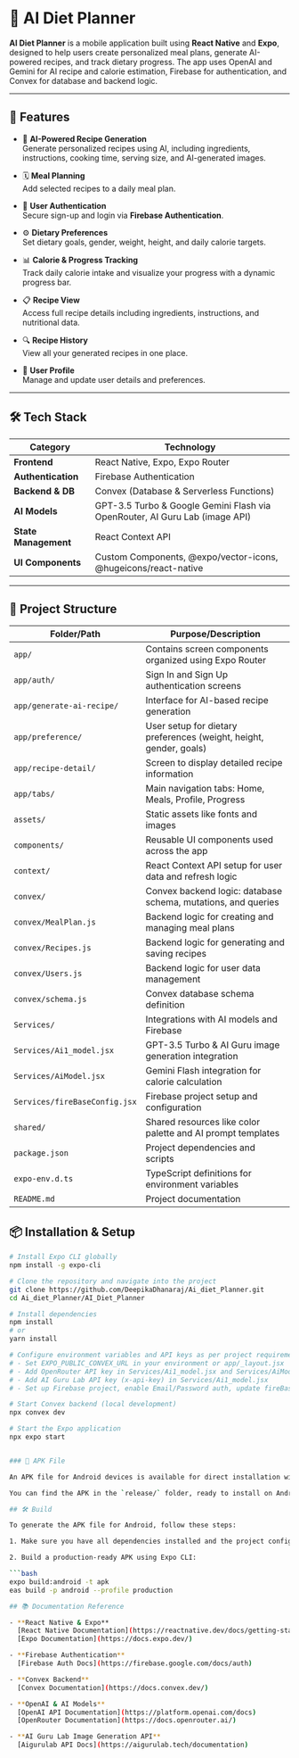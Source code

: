 # 🥗 AI Diet Planner

**AI Diet Planner** is a mobile application built using **React Native** and **Expo**, designed to help users create personalized meal plans, generate AI-powered recipes, and track dietary progress. The app uses OpenAI and Gemini for AI recipe and calorie estimation, Firebase for authentication, and Convex for database and backend logic.

---

## 🚀 Features

- 🤖 **AI-Powered Recipe Generation**  
  Generate personalized recipes using AI, including ingredients, instructions, cooking time, serving size, and AI-generated images.

- 🗓️ **Meal Planning**  
  Add selected recipes to a daily meal plan.

- 🔐 **User Authentication**  
  Secure sign-up and login via **Firebase Authentication**.

- ⚙️ **Dietary Preferences**  
  Set dietary goals, gender, weight, height, and daily calorie targets.

- 📊 **Calorie & Progress Tracking**  
  Track daily calorie intake and visualize your progress with a dynamic progress bar.

- 📋 **Recipe View**  
  Access full recipe details including ingredients, instructions, and nutritional data.

- 🔍 **Recipe History**  
  View all your generated recipes in one place.

- 👤 **User Profile**  
  Manage and update user details and preferences.

---

## 🛠️ Tech Stack

| Category           | Technology                                                                 |
|-------------------|------------------------------------------------------------------------------|
| **Frontend**       | React Native, Expo, Expo Router                                              |
| **Authentication** | Firebase Authentication                                                      |
| **Backend & DB**   | Convex (Database & Serverless Functions)                                     |
| **AI Models**      | GPT-3.5 Turbo & Google Gemini Flash via OpenRouter, AI Guru Lab (image API)  |
| **State Management** | React Context API                                                        |
| **UI Components**  | Custom Components, @expo/vector-icons, @hugeicons/react-native               |

---

## 📁 Project Structure

| Folder/Path               | Purpose/Description                                                                 |
|---------------------------|--------------------------------------------------------------------------------------|
| `app/`                    | Contains screen components organized using Expo Router                              |
| `app/auth/`               | Sign In and Sign Up authentication screens                                          |
| `app/generate-ai-recipe/` | Interface for AI-based recipe generation                                            |
| `app/preference/`         | User setup for dietary preferences (weight, height, gender, goals)                 |
| `app/recipe-detail/`      | Screen to display detailed recipe information                                       |
| `app/tabs/`               | Main navigation tabs: Home, Meals, Profile, Progress                                |
| `assets/`                 | Static assets like fonts and images                                                 |
| `components/`             | Reusable UI components used across the app                                          |
| `context/`                | React Context API setup for user data and refresh logic                             |
| `convex/`                 | Convex backend logic: database schema, mutations, and queries                        |
| `convex/MealPlan.js`      | Backend logic for creating and managing meal plans                                  |
| `convex/Recipes.js`       | Backend logic for generating and saving recipes                                     |
| `convex/Users.js`         | Backend logic for user data management                                              |
| `convex/schema.js`        | Convex database schema definition                                                   |
| `Services/`               | Integrations with AI models and Firebase                                            |
| `Services/Ai1_model.jsx`  | GPT-3.5 Turbo & AI Guru image generation integration                                |
| `Services/AiModel.jsx`    | Gemini Flash integration for calorie calculation                                   |
| `Services/fireBaseConfig.jsx` | Firebase project setup and configuration                                   |
| `shared/`                 | Shared resources like color palette and AI prompt templates                        |
| `package.json`            | Project dependencies and scripts                                                    |
| `expo-env.d.ts`           | TypeScript definitions for environment variables                                    |
| `README.md`               | Project documentation                                                               |

## 📦 Installation & Setup

```bash
# Install Expo CLI globally
npm install -g expo-cli

# Clone the repository and navigate into the project
git clone https://github.com/DeepikaDhanaraj/Ai_diet_Planner.git
cd Ai_diet_Planner/AI_Diet_Planner

# Install dependencies
npm install
# or
yarn install

# Configure environment variables and API keys as per project requirements:
# - Set EXPO_PUBLIC_CONVEX_URL in your environment or app/_layout.jsx
# - Add OpenRouter API key in Services/Ai1_model.jsx and Services/AiModel.jsx
# - Add AI Guru Lab API key (x-api-key) in Services/Ai1_model.jsx
# - Set up Firebase project, enable Email/Password auth, update fireBaseConfig.jsx accordingly

# Start Convex backend (local development)
npx convex dev

# Start the Expo application
npx expo start


### 📱 APK File

An APK file for Android devices is available for direct installation without the need to run the app via Expo.

You can find the APK in the `release/` folder, ready to install on Android devices.

## 🛠️ Build

To generate the APK file for Android, follow these steps:

1. Make sure you have all dependencies installed and the project configured properly (API keys, environment variables).

2. Build a production-ready APK using Expo CLI:

```bash
expo build:android -t apk
eas build -p android --profile production

## 📚 Documentation Reference

- **React Native & Expo**  
  [React Native Documentation](https://reactnative.dev/docs/getting-started)  
  [Expo Documentation](https://docs.expo.dev/)

- **Firebase Authentication**  
  [Firebase Auth Docs](https://firebase.google.com/docs/auth)

- **Convex Backend**  
  [Convex Documentation](https://docs.convex.dev/)

- **OpenAI & AI Models**  
  [OpenAI API Documentation](https://platform.openai.com/docs)  
  [OpenRouter Documentation](https://docs.openrouter.ai/)

- **AI Guru Lab Image Generation API**  
  [Aigurulab API Docs](https://aigurulab.tech/documentation)
